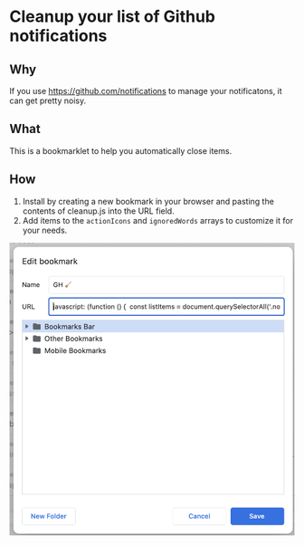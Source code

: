 # Cleanup your list of Github notifications

## Why

If you use https://github.com/notifications to manage your notificatons, it can get pretty noisy.

## What

This is a bookmarklet to help you automatically close items.

## How

1. Install by creating a new bookmark in your browser and pasting the contents of cleanup.js into the URL field.
2. Add items to the `actionIcons` and `ignoredWords` arrays to customize it for your needs.

![Screenshot](screenshot.png)
